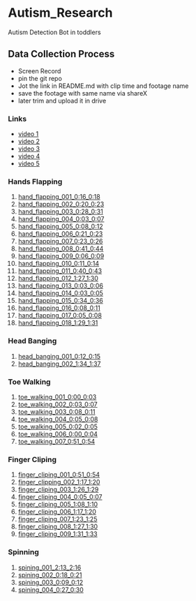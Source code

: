 # Autism_Research
Autism Detection Bot in toddlers

## Data Collection Process
- Screen Record
- pin the git repo
- Jot the link in README.md with clip time and footage name
- save the footage with same name via shareX
- later trim and upload it in drive

### Links
- [video 1](https://youtu.be/VkOjea52SjY?si=GKIGVcul3_PwldGU)
- [video 2](https://www.tiktok.com/@happy_ville/video/7081274214535187718?is_from_webapp=1&sender_device=pc&web_id=7558972106379396625)
- [video 3](https://www.tiktok.com/@orthoamine/video/7196350864527871237?is_from_webapp=1&sender_device=pc&web_id=7558972106379396625)
- [video 4](https://www.tiktok.com/@happy_ville/video/7119738467864628485?is_from_webapp=1&sender_device=pc&web_id=7558972106379396625)
- [video 5](https://www.tiktok.com/@dokteranak.fihzan/video/7464581234178460935?is_from_webapp=1&sender_device=pc&web_id=7558972106379396625)

### Hands Flapping
1. [hand_flapping_001_0:16_0:18](https://www.youtube.com/watch?v=VkOjea52SjY)
2. [hand_flapping_002_0:20_0:23](https://www.youtube.com/watch?v=VkOjea52SjY)
3. [hand_flapping_003_0:28_0:31](https://www.youtube.com/watch?v=VkOjea52SjY)
4. [hand_flapping_004_0:03_0:07](https://www.tiktok.com/@happy_ville/video/7081274214535187718?is_from_webapp=1&web_id=7558972106379396625)
5. [hand_flapping_005_0:08_0:12](https://www.tiktok.com/@happy_ville/video/7081274214535187718?is_from_webapp=1&web_id=7558972106379396625)
6. [hand_flapping_006_0:21_0:23](https://www.tiktok.com/@happy_ville/video/7081274214535187718?is_from_webapp=1&web_id=7558972106379396625)
7. [hand_flapping_007_0:23_0:26](https://www.tiktok.com/@happy_ville/video/7081274214535187718?is_from_webapp=1&web_id=7558972106379396625)
8. [hand_flapping_008_0:41_0:44](https://www.tiktok.com/@happy_ville/video/7081274214535187718?is_from_webapp=1&web_id=7558972106379396625)
9. [hand_flapping_009_0:06_0:09](https://www.tiktok.com/@mummyandherthree.autism/video/7180410700181982470?q=early%20signs%20of%20autism&t=1760555188300)
10. [hand_flapping_010_0:11_0:14](https://www.tiktok.com/@mummyandherthree.autism/video/7180410700181982470?q=early%20signs%20of%20autism&t=1760555188300)
11. [hand_flapping_011_0:40_0:43](https://www.tiktok.com/@sand_mic/video/7189595748453846277?q=early%20signs%20of%20autism&t=1760555188300)
12. [hand_flapping_012_1:27_1:30](https://www.tiktok.com/@sand_mic/video/7189595748453846277?q=early%20signs%20of%20autism&t=1760555188300)
13. [hand_flapping_013_0:03_0:06](https://www.tiktok.com/@iamcarlalooooo/video/7189237629097889051?q=early%20signs%20of%20autistic&t=1760557375560)
14. [hand_flapping_014_0:03_0:05](https://www.tiktok.com/@camilkua/video/7218198928112618758?q=early%20signs%20of%20autistic&t=1760557375560)
15. [hand_flapping_015_0:34_0:36](https://www.tiktok.com/@aktifotakpenang/video/7460471909071932679?q=early%20signs%20of%20autistic&t=1760557375560)
16. [hand_flapping_016_0:08_0:11](https://www.tiktok.com/@halfassedhippiemama/video/7315375240798850336?q=early%20signs%20of%20autistic&t=1760557375560)
17. [hand_flapping_017_0:05_0:08](https://www.tiktok.com/@halfassedhippiemama/video/7315375240798850336?q=early%20signs%20of%20autistic&t=1760557375560)
18. [hand_flapping_018_1:29_1:31](https://www.youtube.com/watch?v=kkZPbGXD66Y&list=PLy52jr2sWTQxVz7MOtupW721MdSMmZGaq)
### Head Banging
1. [head_banging_001_0:12_0:15](https://www.tiktok.com/@aqotas/video/7230037944109665562?q=early%20signs%20of%20autism&t=1760555188300)
2. [head_banging_002_1:34_1:37](https://www.youtube.com/watch?v=kkZPbGXD66Y&list=PLy52jr2sWTQxVz7MOtupW721MdSMmZGaq)
### Toe Walking
1. [toe_walking_001_0:00_0:03](https://www.tiktok.com/@happy_ville/video/7339563045728898336?q=toe%20walking%20autism&t=1760556558180)
2. [toe_walking_002_0:03_0:07](https://www.tiktok.com/@amierabaharom/video/7193584478424485146?q=toe%20walking%20autism&t=1760556558180)
3. [toe_walking_003_0:08_0:11](https://www.tiktok.com/@ausome_mavy21/video/7438903938994261255?q=toe%20walking%20autism&t=1760556558180)
4. [toe_walking_004_0:05_0:08](https://www.youtube.com/shorts/Ll7vnNaToiM)
5. [toe_walking_005_0:02_0:05](https://www.youtube.com/shorts/xfXZw5qnO7Q)
6. [toe_walking_006_0:00_0:04](https://www.youtube.com/shorts/F5yK_V-igEY)
7. [toe_walking_007_0:51_0:54](https://www.youtube.com/watch?v=pMxUlKdtPmg)
### Finger Cliping
1. [finger_cliping_001_0:51_0:54](https://www.youtube.com/watch?v=kkZPbGXD66Y&list=PLy52jr2sWTQxVz7MOtupW721MdSMmZGaq)
2. [finger_clipping_002_1:17_1:20](https://www.youtube.com/watch?v=kkZPbGXD66Y&list=PLy52jr2sWTQxVz7MOtupW721MdSMmZGaq)
3. [finger_cliping_003_1:26_1:29](https://www.youtube.com/watch?v=kkZPbGXD66Y&list=PLy52jr2sWTQxVz7MOtupW721MdSMmZGaq)
4. [finger_cliping_004_0:05_0:07](https://www.youtube.com/watch?v=VWmNcRO9tgk&list=PLy52jr2sWTQxVz7MOtupW721MdSMmZGaq&index=2)
5. [finger_cliping_005_1:08_1:10](https://www.youtube.com/watch?v=VWmNcRO9tgk&list=PLy52jr2sWTQxVz7MOtupW721MdSMmZGaq&index=2)
6. [finger_cliping_006_1:17_1:20](https://www.youtube.com/watch?v=VWmNcRO9tgk&list=PLy52jr2sWTQxVz7MOtupW721MdSMmZGaq&index=2)
7. [finger_cliping_007_1:23_1:25](https://www.youtube.com/watch?v=VWmNcRO9tgk&list=PLy52jr2sWTQxVz7MOtupW721MdSMmZGaq&index=2)
8. [finger_cliping_008_1:27_1:30](https://www.youtube.com/watch?v=VWmNcRO9tgk&list=PLy52jr2sWTQxVz7MOtupW721MdSMmZGaq&index=2)
9. [finger_cliping_009_1:31_1:33](https://www.youtube.com/watch?v=VWmNcRO9tgk&list=PLy52jr2sWTQxVz7MOtupW721MdSMmZGaq&index=2)
### Spinning
1. [spining_001_2:13_2:16](https://www.youtube.com/watch?v=VkOjea52SjY)
2. [spining_002_0:18_0:21](https://www.tiktok.com/@katevitugph/video/7215770761720515845?q=early%20signs%20of%20autism&t=1760555188300)
3. [spining_003_0:09_0:12](https://www.tiktok.com/@iamcarlalooooo/video/7189237629097889051?q=early%20signs%20of%20autistic&t=1760557375560)
4. [spining_004_0:27_0:30](https://www.tiktok.com/@aktifotakpenang/video/7460471909071932679?q=early%20signs%20of%20autistic&t=1760557375560)
